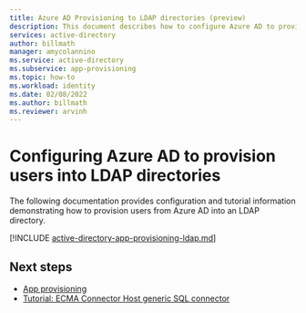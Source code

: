 ```yaml
---
title: Azure AD Provisioning to LDAP directories (preview)
description: This document describes how to configure Azure AD to provision users into an LDAP directory.
services: active-directory
author: billmath
manager: amycolannino
ms.service: active-directory
ms.subservice: app-provisioning
ms.topic: how-to
ms.workload: identity
ms.date: 02/08/2022
ms.author: billmath
ms.reviewer: arvinh
---
```


# Configuring Azure AD to provision users into LDAP directories
The following documentation provides configuration and tutorial information demonstrating how to provision users from Azure AD into an LDAP directory.  


[!INCLUDE [active-directory-app-provisioning-ldap.md](../../../includes/active-directory-app-provisioning-ldap.md)]

## Next steps

- [App provisioning](user-provisioning.md)
- [Tutorial: ECMA Connector Host generic SQL connector](tutorial-ecma-sql-connector.md)
